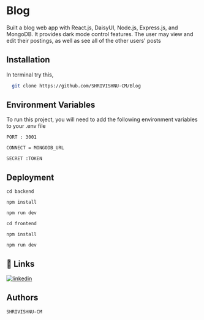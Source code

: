 # Blog
Built a blog web app with React.js, DaisyUI, Node.js, Express.js, and MongoDB. 
It provides dark mode control features. The user may view and edit their postings, as well as see all of the 
other users' posts
## Installation

In terminal try this,

```bash
  git clone https://github.com/SHRIVISHNU-CM/Blog
```

## Environment Variables

To run this project, you will need to add the following environment variables to your .env file

`PORT : 3001`

`CONNECT = MONGODB_URL`

`SECRET :TOKEN`

## Deployment

```
cd backend
```
```
npm install
```
```
npm run dev
```
```
cd frontend
```
```
npm install
```
```
npm run dev
```

## 🔗 Links

[![linkedin](https://img.shields.io/badge/linkedin-0A66C2?style=for-the-badge&logo=linkedin&logoColor=white)](https://www.linkedin.com/in/shrivishnu-cm-070b78274/)

## Authors

 `SHRIVISHNU-CM`
